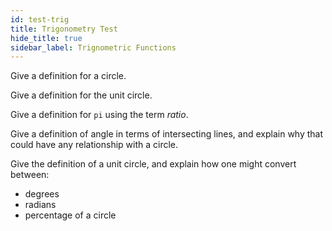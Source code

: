 ```yaml
---
id: test-trig
title: Trigonometry Test
hide_title: true
sidebar_label: Trignometric Functions
---
```


Give a definition for a circle.

Give a definition for the unit circle.

Give a definition for `pi` using the term _ratio_.

Give a definition of angle in terms of intersecting lines, and explain why that
could have any relationship with a circle.

Give the definition of a unit circle, and explain how one might convert between:
  - degrees
  - radians
  - percentage of a circle
